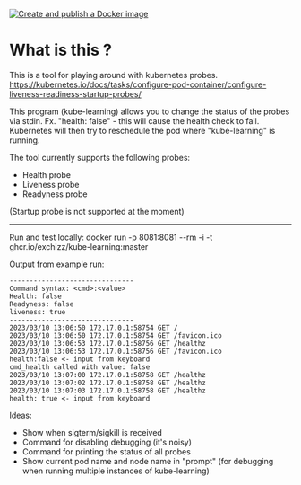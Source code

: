 [![Create and publish a Docker image](https://github.com/Exchizz/kube-learning/actions/workflows/go.yml/badge.svg)](https://github.com/Exchizz/kube-learning/actions/workflows/go.yml)
# What is this ? 
This is a tool for playing around with kubernetes probes.
https://kubernetes.io/docs/tasks/configure-pod-container/configure-liveness-readiness-startup-probes/


This program (kube-learning) allows you to change the status of the probes via stdin. Fx. "health: false" - this will cause the health check to fail. Kubernetes will then try to reschedule the pod where "kube-learning" is running.

The tool currently supports the following probes:
 - Health probe
 - Liveness probe 
 - Readyness probe

(Startup probe is not supported at the moment)

---

Run and test locally:
docker run -p 8081:8081 --rm -i -t ghcr.io/exchizz/kube-learning:master


Output from example run:

```
-------------------------------
Command syntax: <cmd>:<value>
Health: false
Readyness: false
liveness: true
-------------------------------
2023/03/10 13:06:50 172.17.0.1:58754 GET /
2023/03/10 13:06:50 172.17.0.1:58754 GET /favicon.ico
2023/03/10 13:06:53 172.17.0.1:58756 GET /healthz
2023/03/10 13:06:53 172.17.0.1:58756 GET /favicon.ico
health:false <- input from keyboard
cmd_health called with value: false
2023/03/10 13:07:00 172.17.0.1:58758 GET /healthz
2023/03/10 13:07:02 172.17.0.1:58758 GET /healthz
2023/03/10 13:07:03 172.17.0.1:58758 GET /healthz
health: true <- input from keyboard
```



Ideas:
 - Show when sigterm/sigkill is received
 - Command for disabling debugging (it's noisy)
 - Command for printing the status of all probes
 - Show current pod name and node name in "prompt" (for debugging when running multiple instances of kube-learning)
